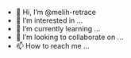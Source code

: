 - 👋 Hi, I’m @melih-retrace
- 👀 I’m interested in ...
- 🌱 I’m currently learning ...
- 💞️ I’m looking to collaborate on ...
- 📫 How to reach me ...

<!---
melih-retrace/melih-retrace is a ✨ special ✨ repository because its `README.md` (this file) appears on your GitHub profile.
You can click the Preview link to take a look at your changes.
--->
